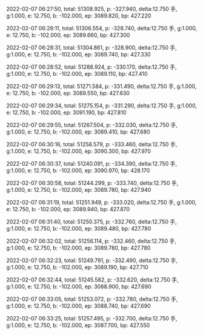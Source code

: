 2022-02-07 06:27:50, total: 51308.925, p: -327.940, delta:12.750 手, g:1.000, e: 12.750, b: -102.000, ep: 3089.820, bp: 427.220

2022-02-07 06:28:11, total: 51306.554, p: -328.740, delta:12.750 手, g:1.000, e: 12.750, b: -102.000, ep: 3089.660, bp: 427.300

2022-02-07 06:28:31, total: 51304.861, p: -328.900, delta:12.750 手, g:1.000, e: 12.750, b: -102.000, ep: 3089.740, bp: 427.330

2022-02-07 06:28:52, total: 51288.924, p: -330.170, delta:12.750 手, g:1.000, e: 12.750, b: -102.000, ep: 3089.110, bp: 427.410

2022-02-07 06:29:13, total: 51271.584, p: -331.490, delta:12.750 手, g:1.000, e: 12.750, b: -102.000, ep: 3089.550, bp: 427.630

2022-02-07 06:29:34, total: 51275.154, p: -331.290, delta:12.750 手, g:1.000, e: 12.750, b: -102.000, ep: 3091.190, bp: 427.810

2022-02-07 06:29:55, total: 51267.504, p: -332.030, delta:12.750 手, g:1.000, e: 12.750, b: -102.000, ep: 3089.410, bp: 427.680

2022-02-07 06:30:16, total: 51258.579, p: -333.460, delta:12.750 手, g:1.000, e: 12.750, b: -102.000, ep: 3090.300, bp: 427.970

2022-02-07 06:30:37, total: 51240.091, p: -334.390, delta:12.750 手, g:1.000, e: 12.750, b: -102.000, ep: 3090.970, bp: 428.170

2022-02-07 06:30:58, total: 51244.299, p: -333.740, delta:12.750 手, g:1.000, e: 12.750, b: -102.000, ep: 3089.780, bp: 427.940

2022-02-07 06:31:19, total: 51251.949, p: -333.020, delta:12.750 手, g:1.000, e: 12.750, b: -102.000, ep: 3089.940, bp: 427.870

2022-02-07 06:31:40, total: 51250.375, p: -332.760, delta:12.750 手, g:1.000, e: 12.750, b: -102.000, ep: 3089.480, bp: 427.780

2022-02-07 06:32:02, total: 51256.114, p: -332.460, delta:12.750 手, g:1.000, e: 12.750, b: -102.000, ep: 3089.780, bp: 427.780

2022-02-07 06:32:23, total: 51249.791, p: -332.490, delta:12.750 手, g:1.000, e: 12.750, b: -102.000, ep: 3089.190, bp: 427.710

2022-02-07 06:32:44, total: 51245.582, p: -332.620, delta:12.750 手, g:1.000, e: 12.750, b: -102.000, ep: 3088.900, bp: 427.690

2022-02-07 06:33:05, total: 51253.072, p: -332.780, delta:12.750 手, g:1.000, e: 12.750, b: -102.000, ep: 3088.740, bp: 427.690

2022-02-07 06:33:25, total: 51257.495, p: -332.700, delta:12.750 手, g:1.000, e: 12.750, b: -102.000, ep: 3087.700, bp: 427.550